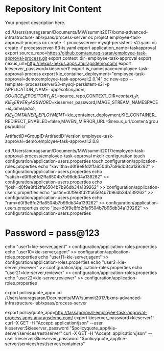 Repository Init Content
=======================

Your project description here.

cd /Users/anuragsaran/Documents/MW/summit2017/bxms-advanced-infrastructure-lab/xpaas/process-server
oc project employee-task-approval-process
oc create -f processserver-mysql-persistent-s2i.yaml
oc create -f processserver-63-is.yaml
export application_name=taskapproval
export source_repo=https://github.com/anurag-saran/employee-task-approval-process.git
export context_dir=employee-task-approval
export nexus_url=http://nexus-nexus.apps.anuragsdemo.com/
export kieserver_password=kieserver1!
export is_namespace=employee-task-approval-process
export kie_container_deployment="employee-task-approval=demo:employee-task-approval:2.0.14"
oc new-app --template=processserver63-mysql-persistent-s2i -p APPLICATION_NAME=$application_name,SOURCE_REPOSITORY_URL=$source_repo,CONTEXT_DIR=$context_dir,KIE_SERVER_PASSWORD=$kieserver_password,IMAGE_STREAM_NAMESPACE=$is_namespace,KIE_CONTAINER_DEPLOYMENT=$kie_container_deployment,KIE_CONTAINER_REDIRECT_ENABLED=false,MAVEN_MIRROR_URL=$nexus_url/content/groups/public/

ArtifactID=GroupID:ArtifactID:Version
employee-task-approval=demo:employee-task-approval:2.0.8


cd /Users/anuragsaran/Documents/MW/summit2017/employee-task-approval-process/employee-task-approval
mkdir configuration
touch configuration/application-users.properties
touch configuration/application-roles.properties
echo "kaviitha=d0f9e8fd2ffa6504b7b96db34a139262" > configuration/application-users.properties
echo "satish=d0f9e8fd2ffa6504b7b96db34a139262" >> configuration/application-users.properties
echo "josh=d0f9e8fd2ffa6504b7b96db34a139262" >> configuration/application-users.properties
echo "justin=d0f9e8fd2ffa6504b7b96db34a139262" >> configuration/application-users.properties
echo "ram=d0f9e8fd2ffa6504b7b96db34a139262" >> configuration/application-users.properties
echo "joe=d0f9e8fd2ffa6504b7b96db34a139262" >> configuration/application-users.properties
# Password = pass@123 
echo "user1=kie-server,agent" > configuration/application-roles.properties
echo "user10=kie-server,agent" >> configuration/application-roles.properties
echo "user11=kie-server,agent" >> configuration/application-roles.properties
echo "user2=kie-server,reviewer" >> configuration/application-roles.properties
echo "user21=kie-server,reviewer" >> configuration/application-roles.properties
echo "user22=kie-server,reviewer" >> configuration/application-roles.properties




export policyquote_app=<URL of the policyquote app route>
cd /Users/anuragsaran/Documents/MW/summit2017/bxms-advanced-infrastructure-lab/xpaas/process-server

export policyquote_app=http://taskapproval-employee-task-approval-process.apps.anuragsdemo.com/
export kieserver_password=kieserver1!
curl -X GET -H "Accept: application/json" --user kieserver:$kieserver_password "$policyquote_app/kie-server/services/rest/server"
curl -X GET -H "Accept: application/json" --user kieserver:$kieserver_password "$policyquote_app/kie-server/services/rest/server/containers"